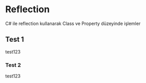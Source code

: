 # Reflection
C# ile reflection kullanarak Class ve Property düzeyinde işlemler

## Test 1
test123

### Test 2
test123
